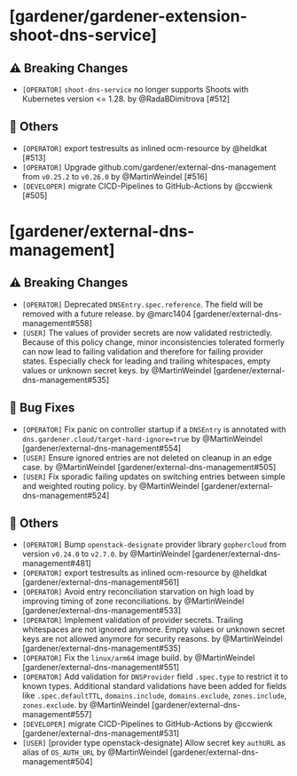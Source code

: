 # [gardener/gardener-extension-shoot-dns-service]

## ⚠️ Breaking Changes

- `[OPERATOR]` `shoot-dns-service` no longer supports Shoots with Кubernetes version <= 1.28. by @RadaBDimitrova [#512]
## 🏃 Others

- `[OPERATOR]` export testresults as inlined ocm-resource by @heldkat [#513]
- `[OPERATOR]` Upgrade github.com/gardener/external-dns-management from `v0.25.2` to `v0.26.0` by @MartinWeindel [#516]
- `[DEVELOPER]` migrate CICD-Pipelines to GitHub-Actions by @ccwienk [#505]

# [gardener/external-dns-management]

## ⚠️ Breaking Changes

- `[OPERATOR]` Deprecated `DNSEntry.spec.reference`. The field will be removed with a future release. by @marc1404 [gardener/external-dns-management#558]
- `[USER]` The values of provider secrets are now validated restrictedly. Because of this policy change, minor inconsistencies tolerated formerly can now lead to failing validation and therefore for failing provider states. Especially check for leading and trailing whitespaces, empty values or unknown secret keys. by @MartinWeindel [gardener/external-dns-management#535]
## 🐛 Bug Fixes

- `[OPERATOR]` Fix panic on controller startup if a `DNSEntry` is annotated with `dns.gardener.cloud/target-hard-ignore=true` by @MartinWeindel [gardener/external-dns-management#554]
- `[USER]` Ensure ignored entries are not deleted on cleanup in an edge case. by @MartinWeindel [gardener/external-dns-management#505]
- `[USER]` Fix sporadic failing updates on switching entries between simple and weighted routing policy. by @MartinWeindel [gardener/external-dns-management#524]

## 🏃 Others

- `[OPERATOR]` Bump `openstack-designate` provider library `gophercloud` from version `v0.24.0` to `v2.7.0`. by @MartinWeindel [gardener/external-dns-management#481]
- `[OPERATOR]` export testresults as inlined ocm-resource by @heldkat [gardener/external-dns-management#561]
- `[OPERATOR]` Avoid entry reconciliation starvation on high load by improving timing of zone reconciliations. by @MartinWeindel [gardener/external-dns-management#533]
- `[OPERATOR]` Implement validation of provider secrets. Trailing whitespaces are not ignored anymore. Empty values or unknown secret keys are not allowed anymore for security reasons. by @MartinWeindel [gardener/external-dns-management#535]
- `[OPERATOR]` Fix the `linux/arm64` image build. by @MartinWeindel [gardener/external-dns-management#551]
- `[OPERATOR]` Add validation for `DNSProvider` field `.spec.type` to restrict it to known types. Additional standard validations have been added for fields like `.spec.defaultTTL`, `domains.include`, `domains.exclude`, `zones.include`, `zones.exclude`. by @MartinWeindel [gardener/external-dns-management#557]
- `[DEVELOPER]` migrate CICD-Pipelines to GitHub-Actions by @ccwienk [gardener/external-dns-management#531]
- `[USER]` [provider type openstack-designate] Allow secret key `authURL` as alias of `OS_AUTH_URL` by @MartinWeindel [gardener/external-dns-management#504]
